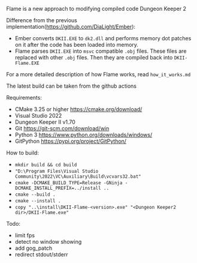 Flame is a new approach to modifying compiled code Dungeon Keeper 2

Difference from the previous implementation(https://github.com/DiaLight/Ember):
* Ember converts `DKII.EXE` to `dk2.dll` and performs memory dot patches on it after the code has been loaded into memory.
* Flame parses `DKII.EXE` into `msvc` compatible `.obj` files. These files are replaced with other `.obj` files. Then they are compiled back into `DKII-Flame.EXE`

For a more detailed description of how Flame  works, read `how_it_works.md`

The latest build can be taken from the github actions

Requirements:
- CMake 3.25 or higher https://cmake.org/download/
- Visual Studio 2022
- Dungeon Keeper II v1.70
- Git https://git-scm.com/download/win
- Python 3 https://www.python.org/downloads/windows/
- GitPython https://pypi.org/project/GitPython/

How to build:
- `mkdir build && cd build`
- `"D:\Program Files\Visual Studio Community\2022\VC\Auxiliary\Build\vcvars32.bat"`
- `cmake -DCMAKE_BUILD_TYPE=Release -GNinja -DCMAKE_INSTALL_PREFIX=../install ..`
- `cmake --build .`
- `cmake --install .`
- `copy "..\install\DKII-Flame-<version>.exe" "<Dungeon Keeper2 dir>/DKII-Flame.exe"`

Todo:
- limit fps
- detect no window showing
- add gog_patch
- redirect stdout/stderr
